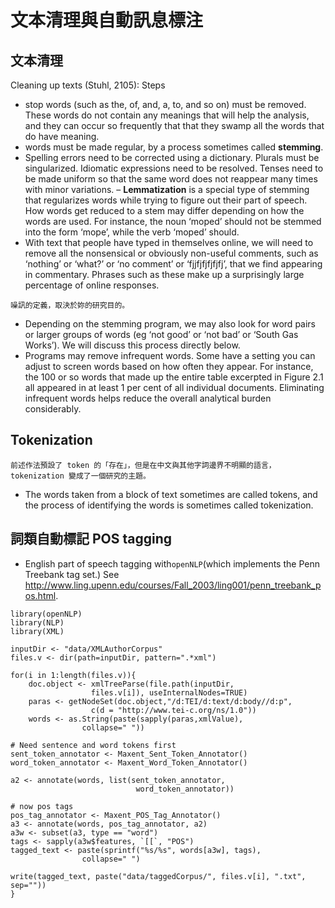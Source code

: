 # 文本清理與自動訊息標注



## 文本清理
Cleaning up texts (Stuhl, 2105): Steps


- stop words (such as the, of, and, a, to, and so on) must be removed. These words do not contain any meanings that will help the analysis, and they can occur so frequently that that they swamp all the words that do have meaning.
- words must be made regular, by a process sometimes called **stemming**.
- Spelling errors need to be corrected using a dictionary. Plurals must be singularized. Idiomatic expressions need to be resolved. Tenses need to be made uniform so that the same word does not reappear many times with minor variations.
– **Lemmatization** is a special type of stemming that regularizes words while trying to figure out their part of speech. How words get reduced to a stem may differ depending on how the words are used. For instance, the noun ‘moped’ should not be stemmed into the form ‘mope’, while the verb ‘moped’ should.
- With text that people have typed in themselves online, we will need to remove all the nonsensical or obviously non-useful comments, such as ‘nothing’ or ‘what?’ or ‘no comment’ or ‘fjjfjfjfjfjfj’, that we find appearing in commentary. Phrases such as these make up a surprisingly large percentage of online responses.

```
噪訊的定義，取決於妳的研究目的。
```

- Depending on the stemming program, we may also look for word pairs or larger groups of words (eg ‘not good’ or ‘not bad’ or ‘South Gas Works’). We will discuss this process directly below.
- Programs may remove infrequent words. Some have a setting you can adjust to screen words based on how often they appear. For instance, the 100 or so words that made up the entire table excerpted in Figure 2.1 all appeared in at least 1 per cent of all individual documents. Eliminating infrequent words helps reduce the overall analytical burden considerably.


## Tokenization


```
前述作法預設了 token 的「存在」，但是在中文與其他字詞邊界不明顯的語言，tokenization 變成了一個研究的主題。
```



- The words taken from a block of text sometimes are called tokens, and the process of identifying the words is sometimes called tokenization.


## 詞類自動標記 POS tagging


- English part of speech tagging with`openNLP`(which implements the Penn Treebank tag set.) 
See <http://www.ling.upenn.edu/courses/Fall_2003/ling001/penn_treebank_pos.html>.



```{r}
library(openNLP)
library(NLP)
library(XML)

inputDir <- "data/XMLAuthorCorpus"
files.v <- dir(path=inputDir, pattern=".*xml")

for(i in 1:length(files.v)){
    doc.object <- xmlTreeParse(file.path(inputDir, 
                  files.v[i]), useInternalNodes=TRUE)
    paras <- getNodeSet(doc.object,"/d:TEI/d:text/d:body//d:p",
                  c(d = "http://www.tei-c.org/ns/1.0")) 
    words <- as.String(paste(sapply(paras,xmlValue),
                collapse=" ")) 
                
# Need sentence and word tokens first
sent_token_annotator <- Maxent_Sent_Token_Annotator() 
word_token_annotator <- Maxent_Word_Token_Annotator() 

a2 <- annotate(words, list(sent_token_annotator,
                            word_token_annotator))

# now pos tags
pos_tag_annotator <- Maxent_POS_Tag_Annotator()
a3 <- annotate(words, pos_tag_annotator, a2)
a3w <- subset(a3, type == "word")
tags <- sapply(a3w$features, `[[`, "POS")
tagged_text <- paste(sprintf("%s/%s", words[a3w], tags),
                collapse=" ") 

write(tagged_text, paste("data/taggedCorpus/", files.v[i], ".txt", sep=""))
}

```








